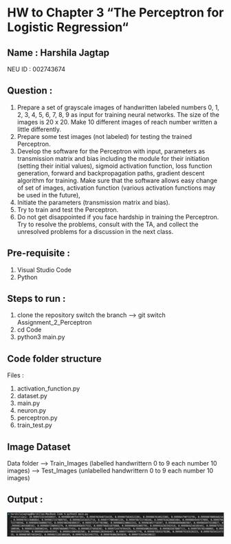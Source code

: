 # HW to Chapter 3 “The Perceptron for Logistic Regression“

## Name : Harshila Jagtap 

NEU ID : 002743674 

## Question :

1. Prepare a set of grayscale images of handwritten labeled numbers 0, 1, 2, 3, 4, 5, 6, 7, 8, 9 as input for training neural networks. The size of the images is 20 x 20. Make 10 different images of reach number written a little differently.
2. Prepare some test images (not labeled) for testing the trained Perceptron.
3. Develop the software for the Perceptron with input, parameters as transmission matrix and bias including the module for their initiation (setting their initial values), sigmoid activation function, loss function generation, forward and backpropagation paths, gradient descent algorithm for training. Make sure that the software allows easy change of set of images, activation function (various activation functions may be used in the future),
4. Initiate the parameters (transmission matrix and bias).
5. Try to train and test the Perceptron.
6. Do not get disappointed if you face hardship in training the Perceptron. Try to resolve the problems, consult with the TA, and collect the unresolved problems for a discussion in the next class.

## Pre-requisite :

1. Visual Studio Code
2. Python

## Steps to run :

1. clone the repository
switch the branch --> git switch Assignment_2_Perceptron
2. cd Code
3. python3 main.py

## Code folder structure

Files :
1. activation_function.py
2. dataset.py
3. main.py
4. neuron.py
5. perceptron.py
6. train_test.py

## Image Dataset

Data folder
--> Train_Images (labelled handwrittern 0 to 9 each number 10 images)
--> Test_Images (unlabelled handwrittern 0 to 9 each number 10 images)


## Output :
![Output](https://github.com/harshilaNEU/Neural_Networks/blob/Assignment_2_Perceptron/Reference_Images/output.png)



